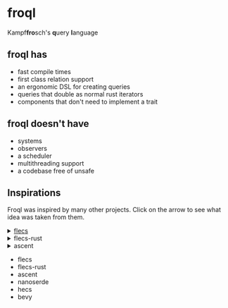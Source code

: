 # froql

Kampf**fro**sch's **q**uery **l**anguage

## froql has
- fast compile times
- first class relation support
- an ergonomic DSL for creating queries
- queries that double as normal rust iterators
- components that don't need to implement a trait

## froql doesn't have
- systems
- observers
- a scheduler
- multithreading support
- a codebase free of unsafe


## Inspirations

Froql was inspired by many other projects. 
Click on the arrow to see what idea was taken from them.

<details>
  <summary> <a href="https://github.com/SanderMertens/flecs">flecs</a> </summary>
  The backing archetypical ECS of froql and it's query language were inspired by flecs.
  It's creator wrote about ECS design and also gave me direct advice ❤️
  
  I recommend reading https://medium.com/@ajmmertens/building-an-ecs-storage-in-pictures-642b8bfd6e04
  if you are curious.
</details>
<details>
  <summary>flecs-rust</summary>
  The idea for EntityViews.
</details>
<details>
  <summary>ascent</summary>
  Transpiling a query language to Rust.
</details>

- flecs
- flecs-rust
- ascent
- nanoserde
- hecs
- bevy
